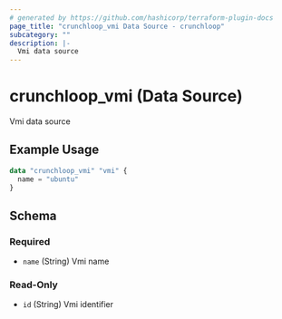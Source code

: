 ```yaml
---
# generated by https://github.com/hashicorp/terraform-plugin-docs
page_title: "crunchloop_vmi Data Source - crunchloop"
subcategory: ""
description: |-
  Vmi data source
---
```


# crunchloop_vmi (Data Source)

Vmi data source

## Example Usage

```terraform
data "crunchloop_vmi" "vmi" {
  name = "ubuntu"
}
```

<!-- schema generated by tfplugindocs -->
## Schema

### Required

- `name` (String) Vmi name

### Read-Only

- `id` (String) Vmi identifier
